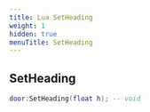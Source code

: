 ```yaml
---
title: Lua SetHeading
weight: 1
hidden: true
menuTitle: SetHeading
---
```

## SetHeading
```lua
door:SetHeading(float h); -- void
```